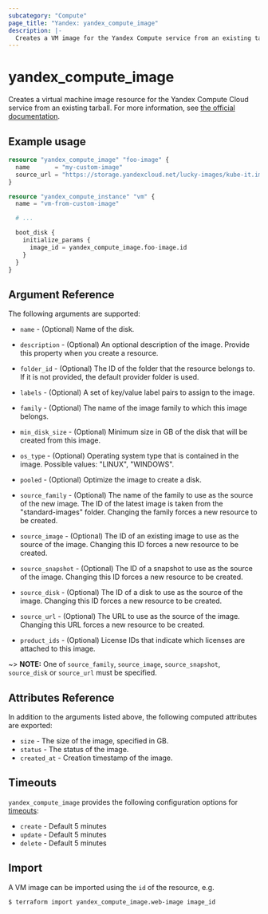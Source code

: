 ```yaml
---
subcategory: "Compute"
page_title: "Yandex: yandex_compute_image"
description: |-
  Creates a VM image for the Yandex Compute service from an existing tarball.
---
```



# yandex_compute_image




Creates a virtual machine image resource for the Yandex Compute Cloud service from an existing tarball. For more information, see [the official documentation](https://cloud.yandex.com/docs/compute/concepts/image).

## Example usage

```terraform
resource "yandex_compute_image" "foo-image" {
  name       = "my-custom-image"
  source_url = "https://storage.yandexcloud.net/lucky-images/kube-it.img"
}

resource "yandex_compute_instance" "vm" {
  name = "vm-from-custom-image"

  # ...

  boot_disk {
    initialize_params {
      image_id = yandex_compute_image.foo-image.id
    }
  }
}
```

## Argument Reference

The following arguments are supported:

* `name` - (Optional) Name of the disk.

* `description` - (Optional) An optional description of the image. Provide this property when you create a resource.

* `folder_id` - (Optional) The ID of the folder that the resource belongs to. If it is not provided, the default provider folder is used.

* `labels` - (Optional) A set of key/value label pairs to assign to the image.

* `family` - (Optional) The name of the image family to which this image belongs.

* `min_disk_size` - (Optional) Minimum size in GB of the disk that will be created from this image.

* `os_type` - (Optional) Operating system type that is contained in the image. Possible values: "LINUX", "WINDOWS".

* `pooled` - (Optional) Optimize the image to create a disk.

* `source_family` - (Optional) The name of the family to use as the source of the new image. The ID of the latest image is taken from the "standard-images" folder. Changing the family forces a new resource to be created.

* `source_image` - (Optional) The ID of an existing image to use as the source of the image. Changing this ID forces a new resource to be created.

* `source_snapshot` - (Optional) The ID of a snapshot to use as the source of the image. Changing this ID forces a new resource to be created.

* `source_disk` - (Optional) The ID of a disk to use as the source of the image. Changing this ID forces a new resource to be created.

* `source_url` - (Optional) The URL to use as the source of the image. Changing this URL forces a new resource to be created.

* `product_ids` - (Optional) License IDs that indicate which licenses are attached to this image.

~> **NOTE:** One of `source_family`, `source_image`, `source_snapshot`, `source_disk` or `source_url` must be specified.

## Attributes Reference

In addition to the arguments listed above, the following computed attributes are exported:

* `size` - The size of the image, specified in GB.
* `status` - The status of the image.
* `created_at` - Creation timestamp of the image.

## Timeouts

`yandex_compute_image` provides the following configuration options for [timeouts](https://www.terraform.io/docs/language/resources/syntax.html#operation-timeouts):

- `create` - Default 5 minutes
- `update` - Default 5 minutes
- `delete` - Default 5 minutes

## Import

A VM image can be imported using the `id` of the resource, e.g.

```
$ terraform import yandex_compute_image.web-image image_id
```
